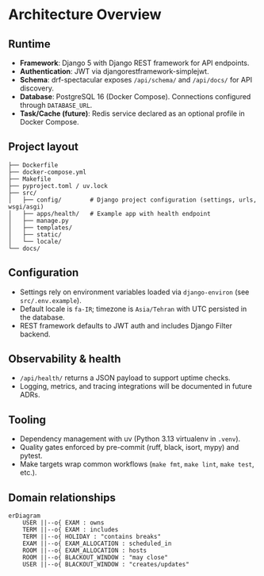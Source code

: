# Architecture Overview

## Runtime
- **Framework**: Django 5 with Django REST framework for API endpoints.
- **Authentication**: JWT via djangorestframework-simplejwt.
- **Schema**: drf-spectacular exposes `/api/schema/` and `/api/docs/` for API discovery.
- **Database**: PostgreSQL 16 (Docker Compose). Connections configured through `DATABASE_URL`.
- **Task/Cache (future)**: Redis service declared as an optional profile in Docker Compose.

## Project layout
```
├── Dockerfile
├── docker-compose.yml
├── Makefile
├── pyproject.toml / uv.lock
├── src/
│   ├── config/        # Django project configuration (settings, urls, wsgi/asgi)
│   ├── apps/health/   # Example app with health endpoint
│   ├── manage.py
│   ├── templates/
│   ├── static/
│   └── locale/
└── docs/
```

## Configuration
- Settings rely on environment variables loaded via `django-environ` (see `src/.env.example`).
- Default locale is `fa-IR`; timezone is `Asia/Tehran` with UTC persisted in the database.
- REST framework defaults to JWT auth and includes Django Filter backend.

## Observability & health
- `/api/health/` returns a JSON payload to support uptime checks.
- Logging, metrics, and tracing integrations will be documented in future ADRs.

## Tooling
- Dependency management with uv (Python 3.13 virtualenv in `.venv`).
- Quality gates enforced by pre-commit (ruff, black, isort, mypy) and pytest.
- Make targets wrap common workflows (`make fmt`, `make lint`, `make test`, etc.).

## Domain relationships
```mermaid
erDiagram
    USER ||--o{ EXAM : owns
    TERM ||--o{ EXAM : includes
    TERM ||--o{ HOLIDAY : "contains breaks"
    EXAM ||--o{ EXAM_ALLOCATION : scheduled_in
    ROOM ||--o{ EXAM_ALLOCATION : hosts
    ROOM ||--o{ BLACKOUT_WINDOW : "may close"
    USER ||--o{ BLACKOUT_WINDOW : "creates/updates"
```
